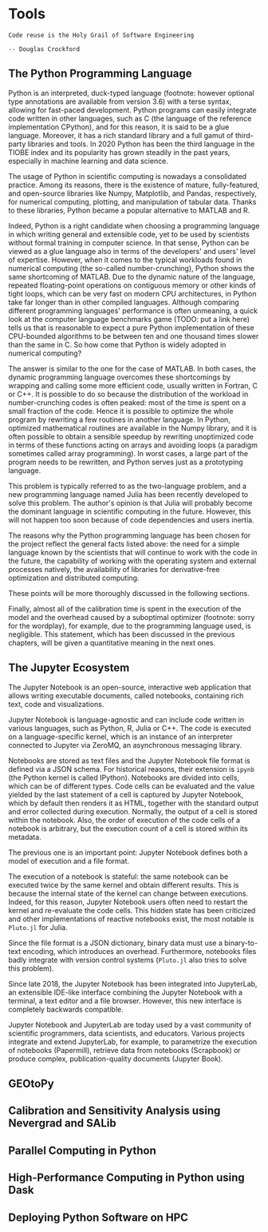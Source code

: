 # Tools

```{epigraph}
Code reuse is the Holy Grail of Software Engineering

-- Douglas Crockford
```

## The Python Programming Language

Python is an interpreted, duck-typed language (footnote: however optional type annotations are available from version 3.6) with a terse syntax, allowing for fast-paced development. Python programs can easily integrate code written in other languages, such as C (the language of the reference implementation CPython), and for this reason, it is said to be a glue language. Moreover, it has a rich standard library and a full gamut of third-party libraries and tools. In 2020 Python has been the third language in the TIOBE index and its popularity has grown steadily in the past years, especially in machine learning and data science.

The usage of Python in scientific computing is nowadays a consolidated practice. Among its reasons, there is the existence of mature, fully-featured, and open-source libraries like Numpy, Matplotlib, and Pandas, respectively, for numerical computing, plotting, and manipulation of tabular data. Thanks to these libraries, Python became a popular alternative to MATLAB and R. 

Indeed, Python is a right candidate when choosing a programming language in which writing general and extensible code, yet to be used by scientists without formal training in computer science. In that sense, Python can be viewed as a glue language also in terms of the developers' and users' level of expertise. However, when it comes to the typical workloads found in numerical computing (the so-called number-crunching), Python shows the same shortcoming of MATLAB. Due to the dynamic nature of the language, repeated floating-point operations on contiguous memory or other kinds of tight loops, which can be very fast on modern CPU architectures, in Python take far longer than in other compiled languages. Although comparing different programming languages' performance is often unmeaning, a quick look at the computer language benchmarks game (TODO: put a link here) tells us that is reasonable to expect a pure Python implementation of these CPU-bounded algorithms to be between ten and one thousand times slower than the same in C. So how come that Python is widely adopted in numerical computing? 

The answer is similar to the one for the case of MATLAB. In both cases, the dynamic programming language overcomes these shortcomings by wrapping and calling some more efficient code, usually written in Fortran, C or C++. It is possible to do so because the distribution of the workload in number-crunching codes is often peaked: most of the time is spent on a small fraction of the code. Hence it is possible to optimize the whole program by rewriting a few routines in another language.  In Python, optimized mathematical routines are available in the Numpy library, and it is often possible to obtain a sensible speedup by rewriting unoptimized code in terms of these functions acting on arrays and avoiding loops (a paradigm sometimes called array programming). In worst cases, a large part of the program needs to be rewritten, and Python serves just as a prototyping language. 

This problem is typically referred to as the two-language problem, and a new programming language named Julia has been recently developed to solve this problem. The author's opinion is that Julia will probably become the dominant language in scientific computing in the future. However, this will not happen too soon because of code dependencies and users inertia.

The reasons why the Python programming language has been chosen for the project reflect the general facts listed above:
the need for a simple language known by the scientists that will continue to work with the code in the future,
the capability of working with the operating system and external processes natively,
the availability of libraries for derivative-free optimization and distributed computing.

These points will be more thoroughly discussed in the following sections.

Finally, almost all of the calibration time is spent in the execution of the model and the overhead caused by a suboptimal optimizer (footnote: sorry for the wordplay), for example, due to the programming language used, is negligible. This statement, which has been discussed in the previous chapters, will be given a quantitative meaning in the next ones.

## The Jupyter Ecosystem

The Jupyter Notebook is an open-source, interactive web application that allows writing executable documents, called notebooks, containing rich text, code and visualizations. 

Jupyter Notebook is language-agnostic and can include code written in various languages, such as Python, R, Julia or C++. The code is executed on a language-specific kernel, which is an instance of an interpreter connected to Jupyter via ZeroMQ, an asynchronous messaging library. 

Notebooks are stored as text files and the Jupyter Notebook file format is defined via a JSON schema. For historical reasons, their extension is `ipynb` (the Python kernel is called IPython). Notebooks are divided into cells, which can be of different types. Code cells can be evaluated and the value yielded by the last statement of a cell is captured by Jupyter Notebook, which by default then renders it as HTML, together with the standard output and error collected during execution. Normally, the output of a cell is stored within the notebook. Also, the order of execution of the code cells of a notebook is arbitrary, but the execution count of a cell is stored within its metadata.

The previous one is an important point: Jupyter Notebook defines both a model of execution and a file format. 

The execution of a notebook is stateful: the same notebook can be executed twice by the same kernel and obtain different results. This is because the internal state of the kernel can change between executions. Indeed, for this reason, Jupyter Notebook users often need to restart the kernel and re-evaluate the code cells. This hidden state has been criticized and other implementations of reactive notebooks exist, the most notable is `Pluto.jl` for Julia. 

Since the file format is a JSON dictionary, binary data must use a binary-to-text encoding, which introduces an overhead. Furthermore, notebooks files badly integrate with version control systems (`Pluto.jl` also tries to solve this problem).

Since late 2018, the Jupyter Notebook has been integrated into JupyterLab, an extensible IDE-like interface combining the Jupyter Notebook with a terminal, a text editor and a file browser. However, this new interface is completely backwards compatible.

Jupyter Notebook and JupyterLab are today used by a vast community of scientific programmers, data scientists, and educators. Various projects integrate and extend JupyterLab, for example, to parametrize the execution of notebooks (Papermill), retrieve data from notebooks (Scrapbook) or produce complex, publication-quality documents (Jupyter Book).

## GEOtoPy

## Calibration and Sensitivity Analysis using Nevergrad and SALib

## Parallel Computing in Python

## High-Performance Computing in Python using Dask

## Deploying Python Software on HPC

